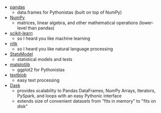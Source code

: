 * [pandas](http://pandas.pydata.org/)
	* data.frames for Pythonistas (built on top of NumPy)
* [NumPy](http://www.numpy.org/)
	* matrices, linear algebra, and other mathematical operations (lower-level than pandas)
* [scikit-learn](http://scikit-learn.org/stable/)
	* so I heard you like machine learning
* [nltk](https://www.nltk.org/)
	* so I heard you like natural language processing
* [StatsModel](http://www.statsmodels.org/stable/index.html)
	* statistical models and tests
* [matplotlib](https://matplotlib.org/)
	* ggplot2 for Pythonistas
* [textblob](http://textblob.readthedocs.io/en)
	* easy text processing
* [Dask](http://dask.pydata.org/en/latest/)
	* provides scalability to Pandas DataFrames, NumPy Arrays, Iterators, PySpark, and loops with an easy Pythonic interface
	* extends size of convenient datasets from "fits in memory" to "fits on disk"